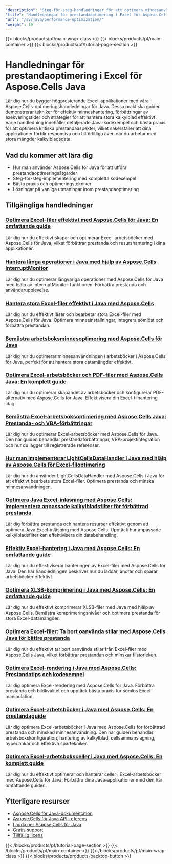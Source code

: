 ```yaml
---
"description": "Steg-för-steg-handledningar för att optimera minnesanvändningen, förbättra exekveringshastigheten och hantera stora Excel-filer med Aspose.Cells för Java."
"title": "Handledningar för prestandaoptimering i Excel för Aspose.Cells Java"
"url": "/sv/java/performance-optimization/"
"weight": 19
---
```


{{< blocks/products/pf/main-wrap-class >}}
{{< blocks/products/pf/main-container >}}
{{< blocks/products/pf/tutorial-page-section >}}


# Handledningar för prestandaoptimering i Excel för Aspose.Cells Java

Lär dig hur du bygger högpresterande Excel-applikationer med våra Aspose.Cells-optimeringshandledningar för Java. Dessa praktiska guider demonstrerar tekniker för effektiv minneshantering, förbättringar av exekveringstider och strategier för att hantera stora kalkylblad effektivt. Varje handledning innehåller detaljerade Java-kodexempel och bästa praxis för att optimera kritiska prestandaaspekter, vilket säkerställer att dina applikationer förblir responsiva och tillförlitliga även när du arbetar med stora mängder kalkylbladsdata.

## Vad du kommer att lära dig

- Hur man använder Aspose.Cells för Java för att utföra prestandaoptimeringsåtgärder
- Steg-för-steg-implementering med kompletta kodexempel
- Bästa praxis och optimeringstekniker
- Lösningar på vanliga utmaningar inom prestandaoptimering


## Tillgängliga handledningar

### [Optimera Excel-filer effektivt med Aspose.Cells för Java: En omfattande guide](./aspose-cells-java-create-optimize-workbook/)
Lär dig hur du effektivt skapar och optimerar Excel-arbetsböcker med Aspose.Cells för Java, vilket förbättrar prestanda och resurshantering i dina applikationer.

### [Hantera långa operationer i Java med hjälp av Aspose.Cells InterruptMonitor](./aspose-cells-java-interruptmonitor-manage-long-operations/)
Lär dig hur du optimerar långvariga operationer med Aspose.Cells för Java med hjälp av InterruptMonitor-funktionen. Förbättra prestanda och användarupplevelse.

### [Hantera stora Excel-filer effektivt i Java med Aspose.Cells](./aspose-cells-java-large-excel-files/)
Lär dig hur du effektivt läser och bearbetar stora Excel-filer med Aspose.Cells för Java. Optimera minnesinställningar, integrera sömlöst och förbättra prestandan.

### [Bemästra arbetsboksminnesoptimering med Aspose.Cells för Java](./aspose-cells-java-workbook-memory-optimization/)
Lär dig hur du optimerar minnesanvändningen i arbetsböcker i Aspose.Cells för Java, perfekt för att hantera stora datamängder effektivt.

### [Optimera Excel-arbetsböcker och PDF-filer med Aspose.Cells Java: En komplett guide](./aspose-cells-java-workbook-pdf-optimization/)
Lär dig hur du optimerar skapandet av arbetsböcker och konfigurerar PDF-alternativ med Aspose.Cells för Java. Effektivisera din Excel-filhantering idag.

### [Bemästra Excel-arbetsboksoptimering med Aspose.Cells Java: Prestanda- och VBA-förbättringar](./excel-workbook-optimization-aspose-cells-java-guide/)
Lär dig hur du optimerar Excel-arbetsböcker med Aspose.Cells för Java. Den här guiden behandlar prestandaförbättringar, VBA-projektintegration och hur du lägger till registrerade referenser.

### [Hur man implementerar LightCellsDataHandler i Java med hjälp av Aspose.Cells för Excel-filoptimering](./implement-lightcellsdatahandler-java-aspose-cells/)
Lär dig hur du använder LightCellsDataHandler med Aspose.Cells i Java för att effektivt bearbeta stora Excel-filer. Optimera prestanda och minska minnesanvändningen.

### [Optimera Java Excel-inläsning med Aspose.Cells: Implementera anpassade kalkylbladsfilter för förbättrad prestanda](./java-excel-optimization-aspose-cells-filters/)
Lär dig förbättra prestanda och hantera resurser effektivt genom att optimera Java Excel-inläsning med Aspose.Cells. Upptäck hur anpassade kalkylbladsfilter kan effektivisera din databehandling.

### [Effektiv Excel-hantering i Java med Aspose.Cells: En omfattande guide](./master-aspose-cells-java-excel-management/)
Lär dig hur du effektiviserar hanteringen av Excel-filer med Aspose.Cells för Java. Den här handledningen beskriver hur du laddar, ändrar och sparar arbetsböcker effektivt.

### [Optimera XLSB-komprimering i Java med Aspose.Cells: En omfattande guide](./master-xlsb-compression-java-aspose-cells/)
Lär dig hur du effektivt komprimerar XLSB-filer med Java med hjälp av Aspose.Cells. Bemästra komprimeringsnivåer och optimera prestanda för stora Excel-datamängder.

### [Optimera Excel-filer: Ta bort oanvända stilar med Aspose.Cells Java för bättre prestanda](./optimize-excel-aspose-cells-java-remove-styles/)
Lär dig hur du effektivt tar bort oanvända stilar från Excel-filer med Aspose.Cells Java, vilket förbättrar prestandan och minskar filstorleken.

### [Optimera Excel-rendering i Java med Aspose.Cells: Prestandatips och kodexempel](./optimize-excel-rendering-aspose-cells-java/)
Lär dig optimera Excel-rendering med Aspose.Cells för Java. Förbättra prestanda och bildkvalitet och upptäck bästa praxis för sömlös Excel-manipulation.

### [Optimera Excel-arbetsböcker i Java med Aspose.Cells: En prestandaguide](./optimize-excel-workbooks-java-aspose-cells-guide/)
Lär dig optimera Excel-arbetsböcker i Java med Aspose.Cells för förbättrad prestanda och minskad minnesanvändning. Den här guiden behandlar arbetsbokskonfiguration, hantering av kalkylblad, cellsammanslagning, hyperlänkar och effektiva spartekniker.

### [Optimera Excel-arbetsboksceller i Java med Aspose.Cells: En komplett guide](./optimize-workbook-cells-java-aspose-cells-guide/)
Lär dig hur du effektivt optimerar och hanterar celler i Excel-arbetsböcker med Aspose.Cells för Java. Förbättra dina Java-applikationer med den här omfattande guiden.



## Ytterligare resurser

- [Aspose.Cells för Java-dokumentation](https://docs.aspose.com/cells/java/)
- [Aspose.Cells för Java API-referens](https://reference.aspose.com/cells/java/)
- [Ladda ner Aspose.Cells för Java](https://releases.aspose.com/cells/java/)
- [Gratis support](https://forum.aspose.com/)
- [Tillfällig licens](https://purchase.aspose.com/temporary-license/)


{{< /blocks/products/pf/tutorial-page-section >}}
{{< /blocks/products/pf/main-container >}}
{{< /blocks/products/pf/main-wrap-class >}}
{{< blocks/products/products-backtop-button >}}